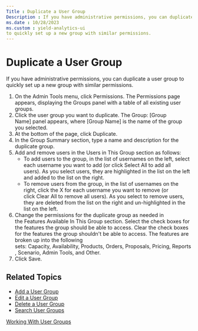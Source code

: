 ```yaml
---
Title : Duplicate a User Group
Description : If you have administrative permissions, you can duplicate a user group
ms.date : 10/28/2023
ms.custom : yield-analytics-ui
to quickly set up a new group with similar permissions.
---
```



# Duplicate a User Group



If you have administrative permissions, you can duplicate a user group
to quickly set up a new group with similar permissions.

1.  On the Admin Tools menu,
    click Permissions. The Permissions
    page appears, displaying the Groups panel with a table of all
    existing user groups.
2.  Click the user group you want to duplicate. The Group: \[Group
    Name\] panel appears, where \[Group Name\] is the name of the group
    you selected.
3.  At the bottom of the page,
    click Duplicate.
4.  In the Group Summary section, type
    a name and description for the duplicate group.
5.  Add and remove users in the Users in This
    Group section as follows:
    - To add users to the group, in the list of usernames on the left,
      select each username you want to add (or
      click Select All to add all
      users). As you select users, they are highlighted in the list on
      the left and added to the list on the right.
    - To remove users from the group, in the list of usernames on the
      right, click the X for each username you want to remove (or
      click Clear All to remove all
      users). As you select to remove users, they are deleted from the
      list on the right and un-highlighted in the list on the left.
6.  Change the permissions for the duplicate group as needed in
    the Features Available In This
    Group section. Select the check boxes for the features the
    group should be able to access. Clear the check boxes for the
    features the group shouldn't be able to access. The features are
    broken up into the following
    sets: Capacity, Availability, Products, Orders, Proposals, Pricing, Reports, Scenario, Admin
    Tools, and Other.
7.  Click Save.


## Related Topics

- <a href="add-a-user-group.md" class="xref">Add a User Group</a>
- <a href="edit-a-user-group.md" class="xref">Edit a User Group</a>
- <a href="delete-a-user-group.md" class="xref">Delete a User Group</a>
- <a href="search-user-groups.md" class="xref">Search User Groups</a>





<a href="working-with-user-groups.md" class="link">Working
With User Groups</a>






